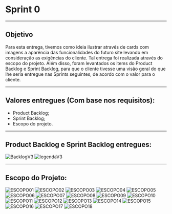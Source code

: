 # Sprint 0 
------------------------------------------------------------------------------------------------------------------------------

## Objetivo
Para esta entrega, tivemos como ideia ilustrar através de cards com imagens a aparência das funcionalidades do futuro site levando em consideração as exigências do cliente. Tal entrega foi realizada através do escopo do projeto. Além disso, foram levantados os items do Product Backlog e Sprint Backlog, para que o cliente tivesse uma visão geral do que lhe seria entregue nas Sprints seguintes, de acordo com o valor para o cliente. 


------------------------------------------------------------------------------------------------------------------------------
## Valores entregues (Com base nos requisitos):

- Product Backlog;
- Sprint Backlog;
-	Escopo do projeto.


------------------------------------------------------------------------------------------------------------------------------

## Product Backlog e Sprint Backlog entregues:

![BacklogV3](https://github.com/Leo0256/Equipe_Lider-Projeto_Integrador/blob/master/Projeto/Documentos/Imagens/BacklogV3.png)
![legendaV3](https://github.com/Leo0256/Equipe_Lider-Projeto_Integrador/blob/master/Projeto/Documentos/Imagens/legendaV3.png)

------------------------------------------------------------------------------------------------------------------------------

## Escopo do Projeto:

![ESCOPO01](https://github.com/Leo0256/Equipe_Lider-Projeto_Integrador/blob/master/Projeto/Documentos/Imagens/Escopo/ESCOPO01.jpg)
![ESCOPO02](https://github.com/Leo0256/Equipe_Lider-Projeto_Integrador/blob/master/Projeto/Documentos/Imagens/Escopo/ESCOPO02.jpg)
![ESCOPO03](https://github.com/Leo0256/Equipe_Lider-Projeto_Integrador/blob/master/Projeto/Documentos/Imagens/Escopo/ESCOPO03.jpg)
![ESCOPO04](https://github.com/Leo0256/Equipe_Lider-Projeto_Integrador/blob/master/Projeto/Documentos/Imagens/Escopo/ESCOPO04.jpg)
![ESCOPO05](https://github.com/Leo0256/Equipe_Lider-Projeto_Integrador/blob/master/Projeto/Documentos/Imagens/Escopo/ESCOPO05.jpg)
![ESCOPO06](https://github.com/Leo0256/Equipe_Lider-Projeto_Integrador/blob/master/Projeto/Documentos/Imagens/Escopo/ESCOPO06.jpg)
![ESCOPO07](https://github.com/Leo0256/Equipe_Lider-Projeto_Integrador/blob/master/Projeto/Documentos/Imagens/Escopo/ESCOPO07.jpg)
![ESCOPO08](https://github.com/Leo0256/Equipe_Lider-Projeto_Integrador/blob/master/Projeto/Documentos/Imagens/Escopo/ESCOPO08.jpg)
![ESCOPO09](https://github.com/Leo0256/Equipe_Lider-Projeto_Integrador/blob/master/Projeto/Documentos/Imagens/Escopo/ESCOPO09.jpg)
![ESCOPO10](https://github.com/Leo0256/Equipe_Lider-Projeto_Integrador/blob/master/Projeto/Documentos/Imagens/Escopo/ESCOPO10.jpg)
![ESCOPO11](https://github.com/Leo0256/Equipe_Lider-Projeto_Integrador/blob/master/Projeto/Documentos/Imagens/Escopo/ESCOPO11.jpg)
![ESCOPO12](https://github.com/Leo0256/Equipe_Lider-Projeto_Integrador/blob/master/Projeto/Documentos/Imagens/Escopo/ESCOPO12.jpg)
![ESCOPO13](https://github.com/Leo0256/Equipe_Lider-Projeto_Integrador/blob/master/Projeto/Documentos/Imagens/Escopo/ESCOPO13.jpg)
![ESCOPO14](https://github.com/Leo0256/Equipe_Lider-Projeto_Integrador/blob/master/Projeto/Documentos/Imagens/Escopo/ESCOPO14.jpg)
![ESCOPO15](https://github.com/Leo0256/Equipe_Lider-Projeto_Integrador/blob/master/Projeto/Documentos/Imagens/Escopo/ESCOPO15.jpg)
![ESCOPO16](https://github.com/Leo0256/Equipe_Lider-Projeto_Integrador/blob/master/Projeto/Documentos/Imagens/Escopo/ESCOPO16.jpg)
![ESCOPO17](https://github.com/Leo0256/Equipe_Lider-Projeto_Integrador/blob/master/Projeto/Documentos/Imagens/Escopo/ESCOPO17.jpg)
![ESCOPO18](https://github.com/Leo0256/Equipe_Lider-Projeto_Integrador/blob/master/Projeto/Documentos/Imagens/Escopo/ESCOPO18.jpg)
